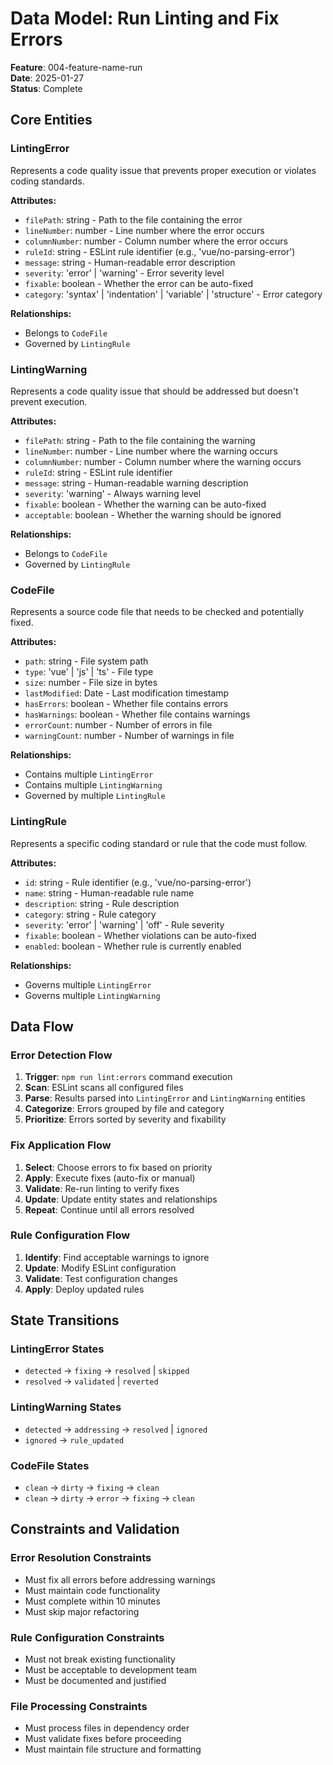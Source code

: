 # Data Model: Run Linting and Fix Errors

**Feature**: 004-feature-name-run  
**Date**: 2025-01-27  
**Status**: Complete

## Core Entities

### LintingError
Represents a code quality issue that prevents proper execution or violates coding standards.

**Attributes:**
- `filePath`: string - Path to the file containing the error
- `lineNumber`: number - Line number where the error occurs
- `columnNumber`: number - Column number where the error occurs
- `ruleId`: string - ESLint rule identifier (e.g., 'vue/no-parsing-error')
- `message`: string - Human-readable error description
- `severity`: 'error' | 'warning' - Error severity level
- `fixable`: boolean - Whether the error can be auto-fixed
- `category`: 'syntax' | 'indentation' | 'variable' | 'structure' - Error category

**Relationships:**
- Belongs to `CodeFile`
- Governed by `LintingRule`

### LintingWarning
Represents a code quality issue that should be addressed but doesn't prevent execution.

**Attributes:**
- `filePath`: string - Path to the file containing the warning
- `lineNumber`: number - Line number where the warning occurs
- `columnNumber`: number - Column number where the warning occurs
- `ruleId`: string - ESLint rule identifier
- `message`: string - Human-readable warning description
- `severity`: 'warning' - Always warning level
- `fixable`: boolean - Whether the warning can be auto-fixed
- `acceptable`: boolean - Whether the warning should be ignored

**Relationships:**
- Belongs to `CodeFile`
- Governed by `LintingRule`

### CodeFile
Represents a source code file that needs to be checked and potentially fixed.

**Attributes:**
- `path`: string - File system path
- `type`: 'vue' | 'js' | 'ts' - File type
- `size`: number - File size in bytes
- `lastModified`: Date - Last modification timestamp
- `hasErrors`: boolean - Whether file contains errors
- `hasWarnings`: boolean - Whether file contains warnings
- `errorCount`: number - Number of errors in file
- `warningCount`: number - Number of warnings in file

**Relationships:**
- Contains multiple `LintingError`
- Contains multiple `LintingWarning`
- Governed by multiple `LintingRule`

### LintingRule
Represents a specific coding standard or rule that the code must follow.

**Attributes:**
- `id`: string - Rule identifier (e.g., 'vue/no-parsing-error')
- `name`: string - Human-readable rule name
- `description`: string - Rule description
- `category`: string - Rule category
- `severity`: 'error' | 'warning' | 'off' - Rule severity
- `fixable`: boolean - Whether violations can be auto-fixed
- `enabled`: boolean - Whether rule is currently enabled

**Relationships:**
- Governs multiple `LintingError`
- Governs multiple `LintingWarning`

## Data Flow

### Error Detection Flow
1. **Trigger**: `npm run lint:errors` command execution
2. **Scan**: ESLint scans all configured files
3. **Parse**: Results parsed into `LintingError` and `LintingWarning` entities
4. **Categorize**: Errors grouped by file and category
5. **Prioritize**: Errors sorted by severity and fixability

### Fix Application Flow
1. **Select**: Choose errors to fix based on priority
2. **Apply**: Execute fixes (auto-fix or manual)
3. **Validate**: Re-run linting to verify fixes
4. **Update**: Update entity states and relationships
5. **Repeat**: Continue until all errors resolved

### Rule Configuration Flow
1. **Identify**: Find acceptable warnings to ignore
2. **Update**: Modify ESLint configuration
3. **Validate**: Test configuration changes
4. **Apply**: Deploy updated rules

## State Transitions

### LintingError States
- `detected` → `fixing` → `resolved` | `skipped`
- `resolved` → `validated` | `reverted`

### LintingWarning States
- `detected` → `addressing` → `resolved` | `ignored`
- `ignored` → `rule_updated`

### CodeFile States
- `clean` → `dirty` → `fixing` → `clean`
- `clean` → `dirty` → `error` → `fixing` → `clean`

## Constraints and Validation

### Error Resolution Constraints
- Must fix all errors before addressing warnings
- Must maintain code functionality
- Must complete within 10 minutes
- Must skip major refactoring

### Rule Configuration Constraints
- Must not break existing functionality
- Must be acceptable to development team
- Must be documented and justified

### File Processing Constraints
- Must process files in dependency order
- Must validate fixes before proceeding
- Must maintain file structure and formatting
